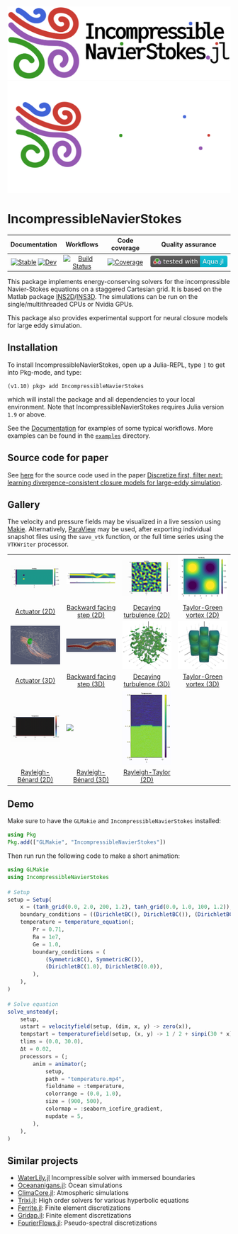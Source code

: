 ![Logo](docs/src/public/logo_text_dots.png#gh-light-mode-only)
![Logo](docs/src/public/logo_text_dots_dark_mode.png#gh-dark-mode-only)

# IncompressibleNavierStokes

| Documentation | Workflows | Code coverage | Quality assurance |
| :-----------: | :-------: | :-----------: | :---------------: |
| [![Stable](https://img.shields.io/badge/docs-stable-blue.svg)](https://agdestein.github.io/IncompressibleNavierStokes.jl/stable) [![Dev](https://img.shields.io/badge/docs-dev-blue.svg)](https://agdestein.github.io/IncompressibleNavierStokes.jl/dev) | [![Build Status](https://github.com/agdestein/IncompressibleNavierStokes.jl/workflows/CI/badge.svg)](https://github.com/agdestein/IncompressibleNavierStokes.jl/actions) | [![Coverage](https://codecov.io/gh/agdestein/IncompressibleNavierStokes.jl/branch/main/graph/badge.svg)](https://codecov.io/gh/agdestein/IncompressibleNavierStokes.jl) | [![Aqua QA](https://raw.githubusercontent.com/JuliaTesting/Aqua.jl/master/badge.svg)](https://github.com/JuliaTesting/Aqua.jl) |

This package implements energy-conserving solvers for the incompressible Navier-Stokes
equations on a staggered Cartesian grid. It is based on the Matlab package
[INS2D](https://github.com/bsanderse/INS2D)/[INS3D](https://github.com/bsanderse/INS3D). The simulations can be run on the single/multithreaded CPUs or Nvidia GPUs.

This package also provides experimental support for neural closure models for
large eddy simulation.

## Installation

To install IncompressibleNavierStokes, open up a Julia-REPL, type `]` to get
into Pkg-mode, and type:

```julia-repl
(v1.10) pkg> add IncompressibleNavierStokes
```

which will install the package and all dependencies to your local environment.
Note that IncompressibleNavierStokes requires Julia version `1.9` or above.

See the
[Documentation](https://agdestein.github.io/IncompressibleNavierStokes.jl/dev/generated/LidDrivenCavity2D/)
for examples of some typical workflows. More examples can be found in the
[`examples`](examples) directory.

## Source code for paper

See [here](./lib/PaperDC) for the source code used in the paper
[Discretize first, filter next: learning divergence-consistent closure models for large-eddy simulation](https://arxiv.org/abs/2403.18088).

## Gallery

The velocity and pressure fields may be visualized in a live session using
[Makie](https://github.com/JuliaPlots/Makie.jl). Alternatively,
[ParaView](https://www.paraview.org/) may be used, after exporting individual
snapshot files using the `save_vtk` function, or the full time series using the
`VTKWriter` processor.

<table>
    <tbody>
        <tr>
            <td style="width: 25%;"><img src="docs/src/public/Actuator2D.gif"></td>
            <td style="width: 25%;"><img src="docs/src/public/BackwardFacingStep2D.png"></td>
            <td style="width: 25%;"><img src="docs/src/public/DecayingTurbulence2D.gif"></td>
            <td style="width: 25%;"><img src="docs/src/public/TaylorGreenVortex2D.png"></td>
        </tr>
        <tr>
            <td align="center"><a href="examples/Actuator2D.jl">Actuator (2D)</a></td>
            <td align="center"><a href="examples/BackwardFacingStep2D.jl">Backward facing step (2D)</a></td>
            <td align="center"><a href="examples/DecayingTurbulence2D.jl">Decaying turbulence (2D)</a></td>
            <td align="center"><a href="examples/TaylorGreenVortex2D.jl">Taylor-Green vortex (2D)</a></td>
        </tr>
        <tr>
            <td style="width: 25%;"><img src="docs/src/public/Actuator3D.png"></td>
            <td style="width: 25%;"><img src="docs/src/public/BackwardFacingStep3D.png"></td>
            <td style="width: 25%;"><img src="docs/src/public/DecayingTurbulence3D.png"></td>
            <td style="width: 25%;"><img src="docs/src/public/TaylorGreenVortex3D.png"></td>
        </tr>
        <tr>
            <td align="center"><a href="examples/Actuator3D.jl">Actuator (3D)</a></td>
            <td align="center"><a href="examples/BackwardFacingStep3D.jl">Backward facing step (3D)</a></td>
            <td align="center"><a href="examples/DecayingTurbulence3D.jl">Decaying turbulence (3D)</a></td>
            <td align="center"><a href="examples/TaylorGreenVortex3D.jl"> Taylor-Green vortex (3D)</a></td>
        </tr>
        <tr>
            <td style="width: 25%;"><img src="docs/src/public/RayleighBenard2D.gif"></td>
            <td style="width: 25%;"><img src="docs/src/public/RayleighBenard3D.gif"></td>
            <td style="width: 25%;"><img src="docs/src/public/RayleighTaylor2D.gif"></td>
            <td style="width: 25%;">
              <!-- <img src="docs/src/public/RayleighTaylor3D.png"> -->
            </td>
        </tr>
        <tr>
            <td align="center"><a href="examples/RayleighBenard2D.jl">Rayleigh-Bénard (2D)</a></td>
            <td align="center"><a href="examples/RayleighBenard3D.jl">Rayleigh-Bénard (3D)</a></td>
            <td align="center"><a href="examples/RayleighTaylor2D.jl">Rayleigh-Taylor (2D)</a></td>
            <!-- <td align="center"><a href="examples/RayleighTaylor3D.jl">Rayleigh-Taylor (3D)</a></td> -->
        </tr>
    </tbody>
</table>

## Demo

Make sure to have the `GLMakie` and `IncompressibleNavierStokes` installed:

```julia
using Pkg
Pkg.add(["GLMakie", "IncompressibleNavierStokes"])
```

Then run run the following code to make a short animation:

```julia
using GLMakie
using IncompressibleNavierStokes

# Setup
setup = Setup(
    x = (tanh_grid(0.0, 2.0, 200, 1.2), tanh_grid(0.0, 1.0, 100, 1.2)),
    boundary_conditions = ((DirichletBC(), DirichletBC()), (DirichletBC(), DirichletBC())),
    temperature = temperature_equation(;
        Pr = 0.71,
        Ra = 1e7,
        Ge = 1.0,
        boundary_conditions = (
            (SymmetricBC(), SymmetricBC()),
            (DirichletBC(1.0), DirichletBC(0.0)),
        ),
    ),
)

# Solve equation
solve_unsteady(;
    setup,
    ustart = velocityfield(setup, (dim, x, y) -> zero(x)),
    tempstart = temperaturefield(setup, (x, y) -> 1 / 2 + sinpi(30 * x) / 100),
    tlims = (0.0, 30.0),
    Δt = 0.02,
    processors = (;
        anim = animator(;
            setup,
            path = "temperature.mp4",
            fieldname = :temperature,
            colorrange = (0.0, 1.0),
            size = (900, 500),
            colormap = :seaborn_icefire_gradient,
            nupdate = 5,
        ),
    ),
)
```

## Similar projects

- [WaterLily.jl](https://github.com/weymouth/WaterLily.jl/)
  Incompressible solver with immersed boundaries
- [Oceananigans.jl](https://github.com/CliMA/Oceananigans.jl):
  Ocean simulations
- [ClimaCore.jl](https://github.com/CliMA/ClimaCore.jl):
  Atmospheric simulations
- [Trixi.jl](https://github.com/trixi-framework/Trixi.jl):
  High order solvers for various hyperbolic equations
- [Ferrite.jl](https://github.com/Ferrite-FEM/Ferrite.jl):
  Finite element discretizations
- [Gridap.jl](https://github.com/gridap/Gridap.jl):
  Finite element discretizations
- [FourierFlows.jl](https://github.com/FourierFlows/FourierFlows.jl):
  Pseudo-spectral discretizations
